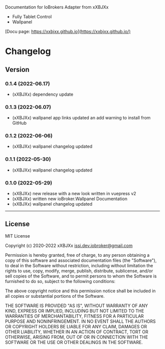 Documentation for IoBrokers Adapter from xXBJXx

* Fully Tablet Control
* Wallpanel

[Docu page: https://xxbjxx.github.io](https://xxbjxx.github.io/)


# Changelog

## Version
### 0.1.4 (2022-06.17)
* (xXBJXx) dependency update

### 0.1.3 (2022-06.07)
* (xXBJXx) wallpanel app links updated an add warning to install from GitHub

### 0.1.2 (2022-06-06)
* (xXBJXx) wallpanel changelog updated

### 0.1.1 (2022-05-30)
* (xXBJXx) wallpanel changelog updated


### 0.1.0 (2022-05-29)
* (xXBJXx) new release with a new look written in vuepress v2
* (xXBJXx) written new ioBroker.Wallpanel Documentation
* (xXBJXx) wallpanel changelog updated


----
## License
MIT License

Copyright (c) 2020-2022 xXBJXx <issi.dev.iobroker@gmail.com>

Permission is hereby granted, free of charge, to any person obtaining a copy
of this software and associated documentation files (the "Software"), to deal
in the Software without restriction, including without limitation the rights
to use, copy, modify, merge, publish, distribute, sublicense, and/or sell
copies of the Software, and to permit persons to whom the Software is
furnished to do so, subject to the following conditions:

The above copyright notice and this permission notice shall be included in all
copies or substantial portions of the Software.

THE SOFTWARE IS PROVIDED "AS IS", WITHOUT WARRANTY OF ANY KIND, EXPRESS OR
IMPLIED, INCLUDING BUT NOT LIMITED TO THE WARRANTIES OF MERCHANTABILITY,
FITNESS FOR A PARTICULAR PURPOSE AND NONINFRINGEMENT. IN NO EVENT SHALL THE
AUTHORS OR COPYRIGHT HOLDERS BE LIABLE FOR ANY CLAIM, DAMAGES OR OTHER
LIABILITY, WHETHER IN AN ACTION OF CONTRACT, TORT OR OTHERWISE, ARISING FROM,
OUT OF OR IN CONNECTION WITH THE SOFTWARE OR THE USE OR OTHER DEALINGS IN THE
SOFTWARE.